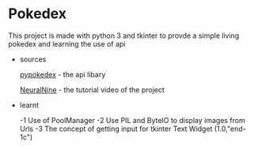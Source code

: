 # Pokedex

This project is made with python 3 and tkinter to provde a simple living pokedex and learning the use of api  

- sources

  [pypokedex](https://github.com/arnavb/pypokedex) - the api libary 
  
  [NeuralNine](https://www.youtube.com/watch?v=LxyJ2s0IqYc&t=862s) - the tutorial video of the project 


- learnt
  
  -1  Use of PoolManager
  -2  Use PIL and ByteIO to display images from Urls 
  -3  The concept of getting input for tkinter Text Widget (1.0,"end-1c") 

  

  




